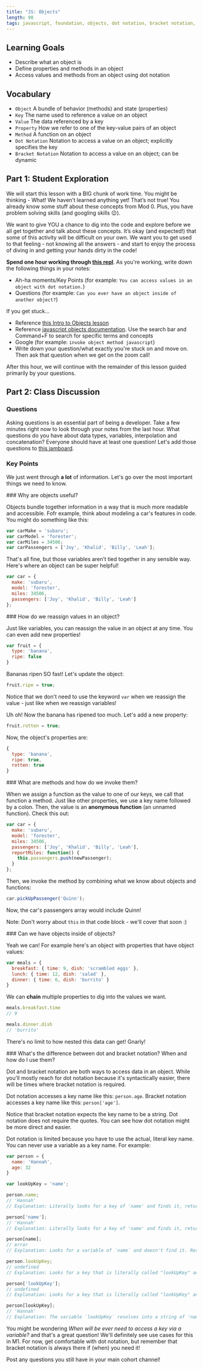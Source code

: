 ```yaml
---
title: "JS: Objects"
length: 90
tags: javascript, foundation, objects, dot notation, bracket notation, method
---
```


## Learning Goals

* Describe what an object is
* Define properties and methods in an object
* Access values and methods from an object using dot notation

## Vocabulary

- `Object` A bundle of behavior (methods) and state (properties)
- `Key` The name used to reference a value on an object
- `Value` The data referenced by a key
- `Property` How we refer to one of the key-value pairs of an object
- `Method` A function on an object
- `Dot Notation` Notation to access a value on an object; explicitly specifies the key
- `Bracket Notation` Notation to access a value on an object; can be dynamic

## Part 1: Student Exploration

We will start this lesson with a BIG chunk of work time. You might be thinking - What! We haven’t learned anything yet! That’s not true! You already know some stuff about these concepts from Mod 0. Plus, you have problem solving skills (and googling skills 😉).

We want to give YOU a chance to dig into the code and explore before we all get together and talk about these concepts. It’s okay (and expected!) that some of this activity will be difficult on your own. We want you to get used to that feeling - not knowing all the answers - and start to enjoy the process of diving in and getting your hands dirty in the code!



**Spend one hour working through [this repl](https://replit.com/@kaylaewood/objects#index.js)**. As you're working, write down the following things in your notes:
* Ah-ha moments/Key Points (for example: `You can access values in an object with dot notation.`)
* Questions (for example: `Can you ever have an object inside of another object?`)

If you get stuck...
* Reference [this Intro to Objects lesson](https://frontend.turing.edu/lessons/module-1/js-intro-to-objects.html)
* Reference [javascript objects documentation](https://developer.mozilla.org/en-US/docs/Learn/JavaScript/Objects/Basics).  Use the search bar and Command+F to search for specific terms and concepts
* Google (for example: `invoke object method javascript`)
* Write down your question/what exactly you're stuck on and move on. Then ask that question when we get on the zoom call!

After this hour, we will continue with the remainder of this lesson guided primarily by your questions.

## Part 2: Class Discussion

### Questions

Asking questions is an essential part of being a developer. Take a few minutes right now to look through your notes from the last hour. What questions do you have about data types, variables, interpolation and concatenation? Everyone should have at least one question! Let's add those questions to [this jamboard](https://jamboard.google.com/d/1e3bH0_5I3gb3Jn8pzML9gFH0PelpzzPVZDWVm0nPycA/edit?usp=sharing).

### Key Points

We just went through **a lot** of information. Let's go over the most important things we need to know.  

<section class="answer">
### Why are objects useful?

Objects bundle together information in a way that is much more readable and accessible. Fofr example, think about modeling a car's features in code. You might do something like this:
```js
var carMake = 'subaru';
var carModel = 'forester';
var carMiles = 34506;
var carPassengers = ['Joy', 'Khalid', 'Billy', 'Leah'];
```
That's all fine, but those variables aren’t tied together in any sensible way. Here's where an object can be super helpful!
```js
var car = {
  make: 'subaru',
  model: 'forester',
  miles: 34506,
  passengers: ['Joy', 'Khalid', 'Billy', 'Leah']
};
```
</section>

<section class="answer">
### How do we reassign values in an object?

Just like variables, you can reassign the value in an object at any time. You can even add new properties!
```js
var fruit = {
  type: 'banana',
  ripe: false
}
```
Bananas ripen SO fast! Let's update the object:
```js
fruit.ripe = true;
```
Notice that we don't need to use the keyword `var` when we reassign the value - just like when we reassign variables!  

Uh oh! Now the banana has ripened too much. Let's add a new property:
```js
fruit.rotten = true;
```
Now, the object's properties are:
```js
{
  type: 'banana',
  ripe: true,
  rotten: true
}
```
</section>

<section class="answer">
### What are methods and how do we invoke them?

When we assign a function as the value to one of our keys, we call that function a method. Just like other properties, we use a key name followed by a colon. Then, the value is an **anonymous function** (an unnamed function). Check this out:

```js
var car = {
  make: 'subaru',
  model: 'forester',
  miles: 34506,
  passengers: ['Joy', 'Khalid', 'Billy', 'Leah'],
  reportMiles: function() {
    this.passengers.push(newPassenger);
  }
};
```
Then, we invoke the method by combining what we know about objects and functions:
```js
car.pickUpPassenger('Quinn');
```
Now, the car's passengers array would include Quinn!

Note: Don't worry about `this` in that code block - we'll cover that soon :)
</section>

<section class="answer">
### Can we have objects inside of objects?

Yeah we can! For example here's an object with properties that have object values:
```js
var meals = {
  breakfast: { time: 9, dish: 'scrambled eggs' },
  lunch: { time: 12, dish: 'salad' },
  dinner: { time: 6, dish: 'burrito' }
}
```
We can **chain** multiple properties to dig into the values we want.
```js
meals.breakfast.time
// 9

meals.dinner.dish
// 'burrito'
```
There's no limit to how nested this data can get! Gnarly!
</section>

<section class="answer">
### What's the difference between dot and bracket notation? When and how do I use them?

Dot and bracket notation are both ways to access data in an object. While you'll mostly reach for dot notation because it's syntactically easier, there will be times where bracket notation is required.

Dot notation accesses a key name like this: `person.age`.
Bracket notation accesses a key name like this: `person['age']`.

Notice that bracket notation expects the key name to be a string. Dot notation does not require the quotes. You can see how dot notation might be more direct and easier.

Dot notation is limited because you have to use the actual, literal key name. You can never use a variable as a key name. For example:
```js
var person = {
  name: 'Hannah',
  age: 32
}

var lookUpKey = 'name';

person.name;
// 'Hannah'
// Explanation: Literally looks for a key of 'name' and finds it, returns the value of 'Hannah'

person['name'];
// 'Hannah'
// Explanation: Literally looks for a key of 'name' and finds it, returns the value of 'Hannah'

person[name];
// error
// Explanation: Looks for a variable of `name` and doesn't find it. Resolves to person[undefined] and returns error

person.lookUpKey;
// undefined
// Explanation: Looks for a key that is literally called "lookUpKey" and can't find it. It returns `undefined`.

person['lookUpKey'];
// undefined
// Explanation: Looks for a key that is literally called "lookUpKey" and can't find it. It returns `undefined`.

person[lookUpKey];
// 'Hannah'
// Explanation: The variable `lookUpKey` resolves into a string of 'name', resulting in `person['name']` which is 'Hannah'.
```

You might be wondering *When will be ever need to access a key via a variable?* and that's a great question! We'll definitely see use cases for this in M1. For now, get comfortable with dot notation, but remember that bracket notation is always there if (when) you need it!
</section>



Post any questions you still have in your main cohort channel!
